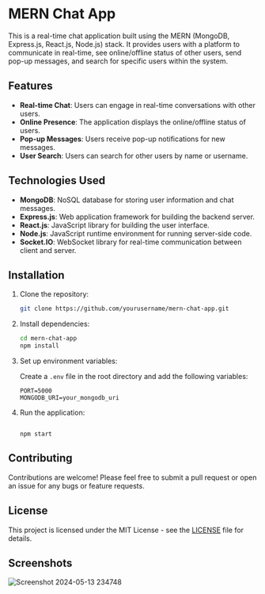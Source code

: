# MERN Chat App

This is a real-time chat application built using the MERN (MongoDB, Express.js, React.js, Node.js) stack. It provides users with a platform to communicate in real-time, see online/offline status of other users, send pop-up messages, and search for specific users within the system.

## Features

- **Real-time Chat**: Users can engage in real-time conversations with other users.
- **Online Presence**: The application displays the online/offline status of users.
- **Pop-up Messages**: Users receive pop-up notifications for new messages.
- **User Search**: Users can search for other users by name or username.

## Technologies Used

- **MongoDB**: NoSQL database for storing user information and chat messages.
- **Express.js**: Web application framework for building the backend server.
- **React.js**: JavaScript library for building the user interface.
- **Node.js**: JavaScript runtime environment for running server-side code.
- **Socket.IO**: WebSocket library for real-time communication between client and server.

## Installation

1. Clone the repository:

    ```bash
    git clone https://github.com/yourusername/mern-chat-app.git
    ```

2. Install dependencies:

    ```bash
    cd mern-chat-app
    npm install
    ```

3. Set up environment variables:

    Create a `.env` file in the root directory and add the following variables:

    ```plaintext
    PORT=5000
    MONGODB_URI=your_mongodb_uri
    ```

4. Run the application:

    ```bash![Screenshot 2024-05-13 234748](https://github.com/ankitgupta143/Mern-Chat-App/assets/114281117/1e3f1728-d236-4fa3-a415-eb891802894b)

    npm start
    ```

## Contributing

Contributions are welcome! Please feel free to submit a pull request or open an issue for any bugs or feature requests.

## License

This project is licensed under the MIT License - see the [LICENSE](LICENSE) file for details.

## Screenshots
![Screenshot 2024-05-13 234748](https://github.com/ankitgupta143/Mern-Chat-App/assets/114281117/be98d7d3-4cce-4c03-aca0-bad341fadd65)

